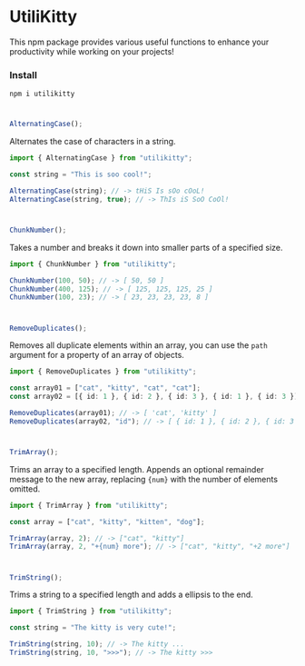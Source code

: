 # UtiliKitty

This npm package provides various useful functions to enhance your productivity while working on your projects!

### Install

```
npm i utilikitty
```

#

```ts
AlternatingCase();
```

Alternates the case of characters in a string.

```ts
import { AlternatingCase } from "utilikitty";

const string = "This is soo cool!";

AlternatingCase(string); // -> tHiS Is sOo cOoL!
AlternatingCase(string, true); // -> ThIs iS SoO CoOl!
```

#

```ts
ChunkNumber();
```

Takes a number and breaks it down into smaller parts of a specified size.

```ts
import { ChunkNumber } from "utilikitty";

ChunkNumber(100, 50); // -> [ 50, 50 ]
ChunkNumber(400, 125); // -> [ 125, 125, 125, 25 ]
ChunkNumber(100, 23); // -> [ 23, 23, 23, 23, 8 ]
```

#

```ts
RemoveDuplicates();
```

Removes all duplicate elements within an array, you can use the `path` argument for a property of an array of objects.

```ts
import { RemoveDuplicates } from "utilikitty";

const array01 = ["cat", "kitty", "cat", "cat"];
const array02 = [{ id: 1 }, { id: 2 }, { id: 3 }, { id: 1 }, { id: 3 }];

RemoveDuplicates(array01); // -> [ 'cat', 'kitty' ]
RemoveDuplicates(array02, "id"); // -> [ { id: 1 }, { id: 2 }, { id: 3 } ]
```

#

```ts
TrimArray();
```

Trims an array to a specified length. Appends an optional remainder message to the new array, replacing `{num}` with the number of elements omitted.

```ts
import { TrimArray } from "utilikitty";

const array = ["cat", "kitty", "kitten", "dog"];

TrimArray(array, 2); // -> ["cat", "kitty"]
TrimArray(array, 2, "+{num} more"); // -> ["cat", "kitty", "+2 more"]
```

#

```ts
TrimString();
```

Trims a string to a specified length and adds a ellipsis to the end.

```ts
import { TrimString } from "utilikitty";

const string = "The kitty is very cute!";

TrimString(string, 10); // -> The kitty ...
TrimString(string, 10, ">>>"); // -> The kitty >>>
```
